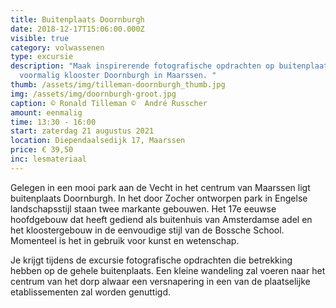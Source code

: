 ```yaml
---
title: Buitenplaats Doornburgh
date: 2018-12-17T15:06:00.000Z
visible: true
category: volwassenen
type: excursie
description: "Maak inspirerende fotografische opdrachten op buitenplaats en
  voormalig klooster Doornburgh in Maarssen. "
thumb: /assets/img/tilleman-doornburgh_thumb.jpg
img: /assets/img/doornburgh-groot.jpg
caption: © Ronald Tilleman ©  André Russcher
amount: eenmalig
time: 13:30 - 16:00
start: zaterdag 21 augustus 2021
location: Diependaalsedijk 17, Maarssen
price: € 39,50
inc: lesmateriaal
---
```

Gelegen in een mooi park aan de Vecht in het centrum van Maarssen ligt buitenplaats Doornburgh. In het door Zocher ontworpen park in Engelse landschapsstijl staan twee markante gebouwen. Het 17e eeuwse hoofdgebouw dat heeft gediend als buitenhuis van Amsterdamse adel en het kloostergebouw in de eenvoudige stijl van de Bossche School. Momenteel is het in gebruik voor kunst en wetenschap. 

Je krijgt tijdens de excursie fotografische opdrachten die betrekking hebben op de gehele buitenplaats. Een kleine wandeling zal voeren naar het centrum van het dorp alwaar een versnapering in een van de plaatselijke etablissementen zal worden genuttigd.